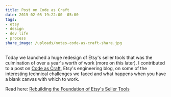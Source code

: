 ```yaml
---
title: Post on Code as Craft
date: 2015-02-05 19:22:00 -05:00
tags:
- etsy
- design
- dev life
- process
share_image: /uploads/notes-code-as-craft-share.jpg
---
```


Today we launched a huge redesign of Etsy's seller tools that was the culmination of over a year's worth of work (more on this later). I contributed to a post on [Code as Craft](http://codeascraft.com), Etsy's engineering blog, on some of the interesting technical challenges we faced and what happens when you have a blank canvas with which to work.

Read here:
[Rebuilding the Foundation of Etsy's Seller Tools](https://codeascraft.com/2015/02/05/rebuilding-the-foundation-of-etsy-seller-tools/)
